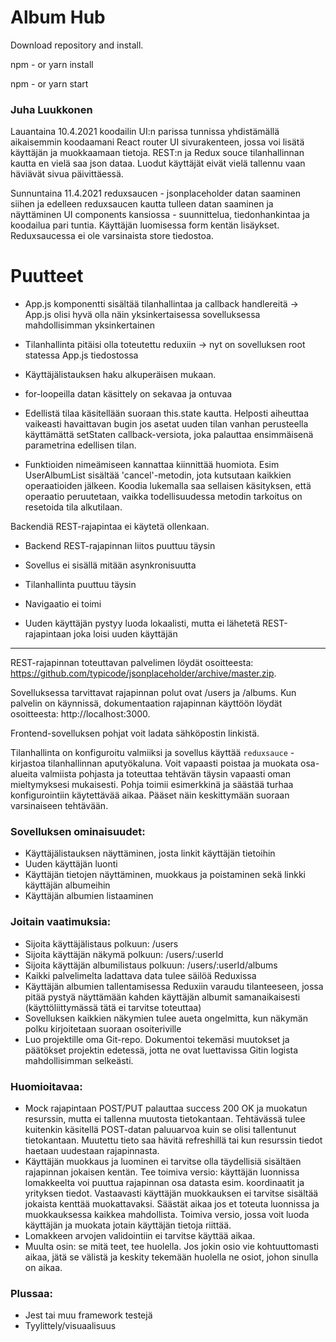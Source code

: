 # Album Hub

Download repository and install.

npm - or yarn install

npm - or yarn start

### Juha Luukkonen

Lauantaina 10.4.2021 koodailin UI:n parissa tunnissa yhdistämällä aikaisemmin koodaamani React router UI sivurakenteen, jossa voi lisätä käyttäjän ja muokkaamaan tietoja. REST:n ja Redux souce tilanhallinnan kautta en vielä saa json dataa. Luodut käyttäjät eivät vielä tallennu vaan häviävät sivua päivittäessä.

Sunnuntaina 11.4.2021 reduxsaucen - jsonplaceholder datan saaminen siihen ja edelleen reduxsaucen kautta tulleen datan saaminen ja näyttäminen UI components kansiossa - suunnittelua, tiedonhankintaa ja koodailua pari tuntia. Käyttäjän luomisessa form kentän lisäykset. Reduxsaucessa ei ole varsinaista store tiedostoa.

# Puutteet

- App.js komponentti sisältää tilanhallintaa ja callback handlereitä -> App.js olisi hyvä olla näin yksinkertaisessa sovelluksessa mahdollisimman yksinkertainen

- Tilanhallinta pitäisi olla toteutettu reduxiin -> nyt on sovelluksen root statessa App.js tiedostossa

- Käyttäjälistauksen haku alkuperäisen mukaan.

- for-loopeilla datan käsittely on sekavaa ja ontuvaa

- Edellistä tilaa käsitellään suoraan this.state kautta. Helposti aiheuttaa vaikeasti havaittavan bugin jos asetat uuden tilan vanhan perusteella käyttämättä setStaten callback-versiota, joka palauttaa ensimmäisenä parametrina edellisen tilan.

- Funktioiden nimeämiseen kannattaa kiinnittää huomiota. Esim UserAlbumList sisältää 'cancel'-metodin, jota kutsutaan kaikkien operaatioiden jälkeen. Koodia lukemalla saa sellaisen käsityksen, että operaatio peruutetaan, vaikka todellisuudessa metodin tarkoitus on resetoida tila alkutilaan.

 

Backendiä REST-rajapintaa ei käytetä ollenkaan.



- Backend REST-rajapinnan liitos puuttuu täysin

- Sovellus ei sisällä mitään asynkronisuutta

- Tilanhallinta puuttuu täysin

- Navigaatio ei toimi

- Uuden käyttäjän pystyy luoda lokaalisti, mutta ei lähetetä REST-rajapintaan joka loisi uuden käyttäjän


---------------------------------------------------------------------------------------------------------------------------------------------------------------------------


REST-rajapinnan toteuttavan palvelimen löydät osoitteesta: https://github.com/typicode/jsonplaceholder/archive/master.zip.

Sovelluksessa tarvittavat rajapinnan polut ovat /users ja /albums. Kun palvelin on käynnissä, dokumentaation rajapinnan käyttöön löydät osoitteesta: http://localhost:3000.

Frontend-sovelluksen pohjat voit ladata sähköpostin linkistä.

Tilanhallinta on konfiguroitu valmiiksi ja sovellus käyttää `reduxsauce` -kirjastoa tilanhallinnan aputyökaluna. Voit vapaasti poistaa ja muokata osa-alueita valmiista pohjasta ja toteuttaa tehtävän täysin vapaasti oman mieltymyksesi mukaisesti. Pohja toimii esimerkkinä ja säästää turhaa konfigurointiin käytettävää aikaa. Pääset näin keskittymään suoraan varsinaiseen tehtävään.

### Sovelluksen ominaisuudet:

- Käyttäjälistauksen näyttäminen, josta linkit käyttäjän tietoihin
- Uuden käyttäjän luonti
- Käyttäjän tietojen näyttäminen, muokkaus ja poistaminen sekä linkki käyttäjän albumeihin
- Käyttäjän albumien listaaminen

### Joitain vaatimuksia:

- Sijoita käyttäjälistaus polkuun: /users
- Sijoita käyttäjän näkymä polkuun: /users/:userId
- Sijoita käyttäjän albumilistaus polkuun: /users/:userId/albums
- Kaikki palvelimelta ladattava data tulee säilöä Reduxissa
- Käyttäjän albumien tallentamisessa Reduxiin varaudu tilanteeseen, jossa pitää pystyä näyttämään kahden käyttäjän albumit samanaikaisesti (käyttöliittymässä tätä ei tarvitse toteuttaa)
- Sovelluksen kaikkien näkymien tulee aueta ongelmitta, kun näkymän polku kirjoitetaan suoraan osoiteriville
- Luo projektille oma Git-repo. Dokumentoi tekemäsi muutokset ja päätökset projektin edetessä, jotta ne ovat luettavissa Gitin logista mahdollisimman selkeästi.

### Huomioitavaa:

- Mock rajapintaan POST/PUT palauttaa success 200 OK ja muokatun resurssin, mutta ei tallenna muutosta tietokantaan. Tehtävässä tulee kuitenkin käsitellä POST-datan paluuarvoa kuin se olisi tallentunut tietokantaan. Muutettu tieto saa hävitä refreshillä tai kun resurssin tiedot haetaan uudestaan rajapinnasta.
- Käyttäjän muokkaus ja luominen ei tarvitse olla täydellisiä sisältäen rajapinnan jokaisen kentän. Tee toimiva versio: käyttäjän luonnissa lomakkeelta voi puuttua rajapinnan osa datasta esim. koordinaatit ja yrityksen tiedot. Vastaavasti käyttäjän muokkauksen ei tarvitse sisältää jokaista kenttää muokattavaksi. Säästät aikaa jos et toteuta luonnissa ja muokkauksessa kaikkea mahdollista. Toimiva versio, jossa voit luoda käyttäjän ja muokata jotain käyttäjän tietoja riittää.
- Lomakkeen arvojen validointiin ei tarvitse käyttää aikaa.
- Muulta osin: se mitä teet, tee huolella. Jos jokin osio vie kohtuuttomasti aikaa, jätä se välistä ja keskity tekemään huolella ne osiot, johon sinulla on aikaa.

### Plussaa:

- Jest tai muu framework testejä
- Tyylittely/visuaalisuus
